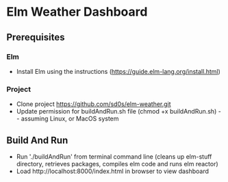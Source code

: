 # Elm Weather Dashboard

## Prerequisites

### Elm
* Install Elm using the instructions (https://guide.elm-lang.org/install.html)


### Project
* Clone project https://github.com/sd0s/elm-weather.git
* Update permission for buildAndRun.sh file (chmod +x buildAndRun.sh) -- assuming Linux, or MacOS system

## Build And Run
* Run './buildAndRun' from terminal command line (cleans up elm-stuff directory, retrieves packages, compiles elm code and runs elm reactor)
* Load http://localhost:8000/index.html in browser to view dashboard

